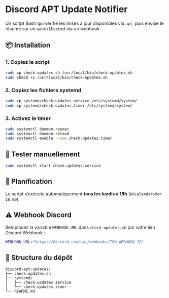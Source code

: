 # Discord APT Update Notifier

Un script Bash qui vérifie les mises à jour disponibles via `apt`, puis envoie le résumé sur un salon Discord via un webhook.

## 📦 Installation

### 1. Copiez le script
```bash
sudo cp check-updates.sh /usr/local/bin/check-updates.sh
sudo chmod +x /usr/local/bin/check-updates.sh
```

### 2. Copiez les fichiers systemd
```bash
sudo cp systemd/check-updates.service /etc/systemd/system/
sudo cp systemd/check-updates.timer /etc/systemd/system/
```

### 3. Activez le timer
```bash
sudo systemctl daemon-reexec
sudo systemctl daemon-reload
sudo systemctl enable --now check-updates.timer
```

## 🧪 Tester manuellement
```bash
sudo systemctl start check-updates.service
```

## 📅 Planification
Le script s’exécute automatiquement **tous les lundis à 18h** (`OnCalendar=Mon 18:00`).

## ⚠️ Webhook Discord
Remplacez la variable `WEBHOOK_URL` dans `check-updates.sh` par votre lien Discord Webhook :
```bash
WEBHOOK_URL="https://discord.com/api/webhooks/TON_WEBHOOK_ID"
```

## 📂 Structure du dépôt
```
discord-apt-updates/
├── check-updates.sh
├── systemd/
│   ├── check-updates.service
│   └── check-updates.timer
└── README.md
```